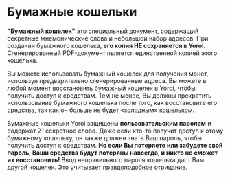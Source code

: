 # Бумажные кошельки

**"Бумажный кошелек"** это специальный документ, содержащий секретные мнемонические слова и небольшой набор адресов. При создании бумажного кошелька, **его копия НЕ сохраняется в Yoroi**. Сгенерированный PDF-документ является единственной копией этого кошелька.

Вы можете использовать бумажный кошелек для получения монет, используя предварительно сгенерированные адреса. Вы можете в любой момент восстановить бумажный кошелек в Yoroi, чтобы получить доступ к средствам. Тем не менее, Вы должны прекратить использование бумажного кошелька после того, как восстановите его средства, так как он больше не будет «холодным» кошельком.

Бумажные кошельки Yoroi защищены **пользовательским паролем** и содержат 21 секретное слово. Даже если кто-то получит доступ к этому бумажному кошельку, он также должен знать Ваш пароль, чтобы получить доступ к средствам. **Но если Вы потеряете или забудете свой пароль, Ваши средства будут потеряны навсегда, и никто не сможет их восстановить!** Ввод неправильного пароля кошелька даст Вам другой кошелек. Это учитывает правдоподобное отрицание.